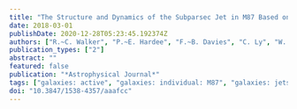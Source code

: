 ```yaml
---
title: "The Structure and Dynamics of the Subparsec Jet in M87 Based on 50 VLBA Observations over 17 Years at 43 GHz"
date: 2018-03-01
publishDate: 2020-12-28T05:23:45.192374Z
authors: ["R.~C. Walker", "P.~E. Hardee", "F.~B. Davies", "C. Ly", "W. Junor"]
publication_types: ["2"]
abstract: ""
featured: false
publication: "*Astrophysical Journal*"
tags: ["galaxies: active", "galaxies: individual: M87", "galaxies: jets", "hydrodynamics", "radio continuum: galaxies", "relativistic processes"]
doi: "10.3847/1538-4357/aaafcc"
---
```


